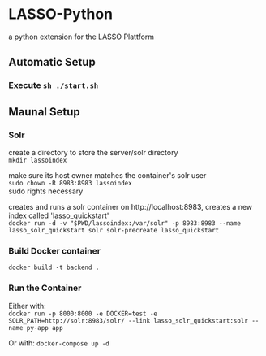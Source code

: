 # LASSO-Python

a python extension for the LASSO Plattform

## Automatic Setup

### Execute ```sh ./start.sh```

## Maunal Setup

### Solr

create a directory to store the server/solr directory <br>
```mkdir lassoindex```

make sure its host owner matches the container's solr user <br>
```sudo chown -R 8983:8983 lassoindex```<br>
sudo rights necessary

creates and runs a solr container on http://localhost:8983, creates a new index called 'lasso_quickstart' <br>
```docker run -d -v "$PWD/lassoindex:/var/solr" -p 8983:8983 --name lasso_solr_quickstart solr solr-precreate lasso_quickstart```

### Build Docker container

```docker build -t backend .```

### Run the Container

Either with: <br>
```docker run -p 8000:8000 -e DOCKER=test -e SOLR_PATH=http://solr:8983/solr/ --link lasso_solr_quickstart:solr --name py-app app```

Or with:
```docker-compose up -d```




